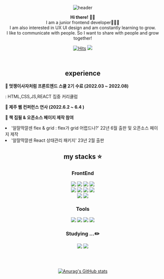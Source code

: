 <div align="center">
  
![header](https://capsule-render.vercel.app/api?type=waving&color=gradient&height=250&section=header&text=HEEJIN&fontSize=80&animation=fadeIn&fontAlign=70&fontAlignY=40)

  __Hi there!__ 👋🏻
  <br>I am a junior frontend developer👩🏻‍💻
  <br>I am also interested in UX UI design and am constantly learning to grow.
  <br>I like to communicate with people. So I want to share with people and grow together!
  
<!-- I'm some interested in design🎨 and I want to develop webpages that are helpful to users.<br> -->

[![Hits](https://hits.seeyoufarm.com/api/count/incr/badge.svg?url=https%3A%2F%2Fgithub.com%2Fheejin-k&count_bg=%23181717&title_bg=%23181717&icon=github.svg&icon_color=%23E7E7E7&title=Hits&edge_flat=false)](https://hits.seeyoufarm.com)
  <a href="https://velog.io/@heejin-k"><img src="https://img.shields.io/badge/Velog-20C997?style=flat-square&logo=Velog&logoColor=white"/></a> 
 <!-- <a href="https://twitter.com/Heejin_dev"><img src="https://img.shields.io/badge/Twitter-1DA1F2?style=flat-square&logo=Twitter&logoColor=white"/></a> 
  <a href="https://instagram.com/de1ightrue"><img src="https://img.shields.io/badge/Instagram-E4405F?style=flat-square&logo=instagram&logoColor=white"/></a> --> 

<br>


  <h2> experience </h2>
 <div align='left'>
  <b>🦁 멋쟁이사자처럼 프론트엔드 스쿨 2기 수료 (2022.03 ~ 2022.08)</b> 
  <p> : HTML,CSS,JS,REACT 집중 커리큘럼 </p>
   <p><b> 🍊 제주 웹 컨퍼런스 연사 (2022.6.2 ~ 6.4 ) </b></p>
   <ur>
     <p><b> 📝 책 집필 & 오픈소스 페이지 제작 참여 </b> </p>
     <li>'알잘딱깔센 flex & grid : flex가 grid 어렵드나?' 22년 6월 출판 및 오픈소스 페이지 제작</li>
     <li>'알잘딱깔센 React 상태관리 패키지' 23년 2월 출판 </li>
 </div>
  
  
## my stacks ⭐
   
     
### FrontEnd
  <img src="https://img.shields.io/badge/HTML-E34F26?style=flat-square&logo=HTML5&logoColor=white"/></a> 
  <img src="https://img.shields.io/badge/CSS-1572B6?style=flat-square&logo=CSS3&logoColor=white"/></a>
  <img src="https://img.shields.io/badge/JavaScript-F7DF1E?style=flat-square&logo=JavaScript&logoColor=black"/></a>
  <img src="https://img.shields.io/badge/React-61DAFB?style=flat-square&logo=React&logoColor=black"/></a>
  <br>
  <img src="https://img.shields.io/badge/Sass-CC6699?style=flat-square&logo=Sass&logoColor=white"/></a>
  <img src="https://img.shields.io/badge/Tailwind CSS-06B6D4?style=flat-square&logo=Tailwind CSS&logoColor=white"/></a>
  <img src="https://img.shields.io/badge/Bootstrap-7952B3?style=flat-square&logo=Bootstrap&logoColor=white"/></a>
  <img src="https://img.shields.io/badge/jQuery-0769AD?style=flat-square&logo=jQuery&logoColor=white"/></a>
  <br>
  <img src="https://img.shields.io/badge/Svelte-FF6800?style=flat-square&logo=Svelte&logoColor=white"/></a>
  <img src="https://img.shields.io/badge/Redux-764ABC?style=flat-square&logo=Redux&logoColor=white"/></a>
          
### Tools
   <img src="https://img.shields.io/badge/Git-F05032?style=flat-square&logo=Git&logoColor=white"/></a>
   <img src="https://img.shields.io/badge/GitHub-222222?style=flat-square&logo=GitHub&logoColor=white"/></a>
      <img src="https://img.shields.io/badge/Notion-222222?style=flat-square&logo=Notion&logoColor=white"/></a>
   <img src="https://img.shields.io/badge/Figma-F24E1E?style=flat-square&logo=Figma&logoColor=white"/></a>

  
### Studying ...✏️
  <img src="https://img.shields.io/badge/Python-3776AB?style=flat-square&logo=Python&logoColor=white"/></a>
  <img src="https://img.shields.io/badge/Svelte-FF6800?style=flat-square&logo=Svelte&logoColor=white"/></a>
  
<br>
<br>

[![Anurag's GitHub stats](https://github-readme-stats.vercel.app/api?username=heejin-k&count_private=true&layout=compact&theme=radical)](https://github.com/anuraghazra/github-readme-stats)


<!-- ## Most used language

[![Top Langs](https://github-readme-stats.vercel.app/api/top-langs/?username=heejin-k&langs_count=6&count_private=true&layout=compact&theme=radical)](https://github.com/heejin-k/heejin-k) -->
                                                                                                     
                                                                                                     
</div>
